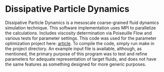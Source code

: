 # Dissipative Particle Dynamics
Dissipative Particle Dynamics is a mesoscale coarse-grained fluid dynamics simulation technique.  This software implementation uses MPI to parallelize the calculations.  Includes viscosity determination via Poiseuille Flow and various tests for parameter settings.  This code was used for the parameter optimization project here: [article](http://dx.doi.org/10.1063/1.4930921).  To compile the code, simply run make in the project directory.  An example input file is available, although, as mentioned, the primary purpose of this program was to test and refine parameters for adequate representation of target fluids, and does not have the same features as something designed for more generic purposes.

